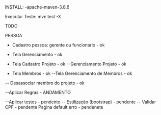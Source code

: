 INSTALL:
 -apache-maven-3.8.6


Executar Teste:
mvn test -X


TODO

PESSOA
- Cadastro pessoa: gerente ou funcionario - ok
- Tela Gerenciamento - ok

- Tela Cadastro Projeto - ok
--Gerenciamento Projeto - ok

- Tela Membros - ok
--Tela Gerenciamento de Membros - ok

-- Desassociar membro do projeto - ok


--Aplicar Regras - ANDAMENTO

--Aplicar testes - pendente
-- Estilização (bootstrap) - pendente
-- Validar CPF -  pendente
Pagina default erro - pendenete



